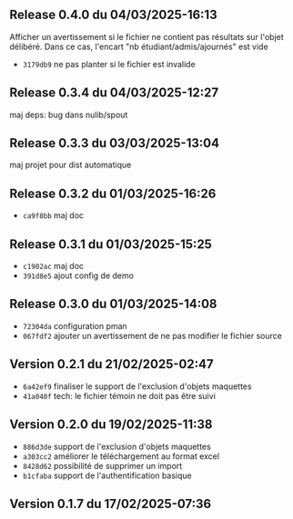 ## Release 0.4.0 du 04/03/2025-16:13

Afficher un avertissement si le fichier ne contient pas résultats sur l'objet
délibéré. Dans ce cas, l'encart "nb étudiant/admis/ajournés" est vide

* `3179db9` ne pas planter si le fichier est invalide

## Release 0.3.4 du 04/03/2025-12:27

maj deps: bug dans nulib/spout

## Release 0.3.3 du 03/03/2025-13:04

maj projet pour dist automatique

## Release 0.3.2 du 01/03/2025-16:26

* `ca9f8bb` maj doc

## Release 0.3.1 du 01/03/2025-15:25

* `c1902ac` maj doc
* `391d8e5` ajout config de demo

## Release 0.3.0 du 01/03/2025-14:08

* `72304da` configuration pman
* `067fdf2` ajouter un avertissement de ne pas modifier le fichier source

## Version 0.2.1 du 21/02/2025-02:47

* `6a42ef9` finaliser le support de l'exclusion d'objets maquettes
* `41a040f` tech: le fichier témoin ne doit pas être suivi

## Version 0.2.0 du 19/02/2025-11:38

* `886d3de` support de l'exclusion d'objets maquettes
* `a303cc2` améliorer le téléchargement au format excel
* `8428d62` possibilité de supprimer un import
* `b1cfaba` support de l'authentification basique

## Version 0.1.7 du 17/02/2025-07:36
